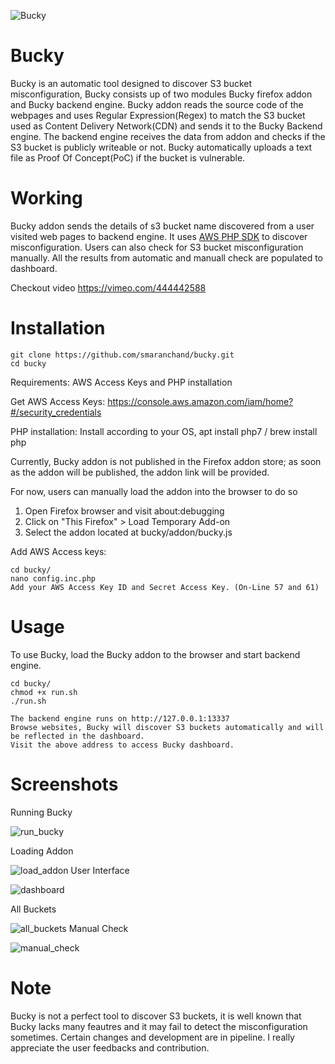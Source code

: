 
![Bucky](https://github.com/smaranchand/bucky/blob/master/bucky.gif?raw=true)

# Bucky
Bucky is an automatic tool designed to discover S3 bucket misconfiguration, Bucky consists up of two modules Bucky firefox addon and Bucky backend engine. Bucky addon reads the source code of the webpages and uses Regular Expression(Regex) to match the S3 bucket used as Content Delivery Network(CDN)  and sends it to the Bucky Backend engine. The backend engine receives the data from addon and checks if the S3 bucket is publicly writeable or not. Bucky automatically uploads a text file as Proof Of Concept(PoC) if the bucket is vulnerable.


# Working
Bucky addon sends the details of s3 bucket name discovered from a user visited web pages to backend engine.
It uses [AWS PHP SDK](https://docs.aws.amazon.com/sdk-for-php/v3/developer-guide/getting-started_installation.html) to discover misconfiguration.
Users can also check for S3 bucket misconfiguration manually. All the results from automatic and manuall check are populated to dashboard.

Checkout video https://vimeo.com/444442588

# Installation

```
git clone https://github.com/smaranchand/bucky.git
cd bucky

```

Requirements: AWS Access Keys and PHP installation 

Get AWS Access Keys: https://console.aws.amazon.com/iam/home?#/security_credentials

PHP installation: Install according to your OS,  apt install php7 / brew install php


Currently, Bucky addon is not published in the Firefox addon store; as soon as the addon will be published, the addon link will be provided.

For now, users can  manually load the addon into the browser to do so 

1. Open Firefox browser and visit about:debugging
2. Click on "This Firefox" > Load Temporary Add-on
3. Select the addon  located at bucky/addon/bucky.js

Add AWS Access keys:
```
cd bucky/
nano config.inc.php 
Add your AWS Access Key ID and Secret Access Key. (On-Line 57 and 61)
```


# Usage

To use Bucky, load the Bucky addon to the browser and start backend engine.
```
cd bucky/
chmod +x run.sh
./run.sh

The backend engine runs on http://127.0.0.1:13337
Browse websites, Bucky will discover S3 buckets automatically and will be reflected in the dashboard.
Visit the above address to access Bucky dashboard.
```

# Screenshots
Running Bucky

![run_bucky](https://github.com/smaranchand/bucky/blob/master/scr/run_bucky.png?raw=true)

Loading Addon

![load_addon](https://github.com/smaranchand/bucky/blob/master/scr/bucky_addon.png?raw=true)
User Interface

![dashboard](https://github.com/smaranchand/bucky/blob/master/scr/dashboard_loading.png?raw=true)

All Buckets

![all_buckets](https://github.com/smaranchand/bucky/blob/master/scr/all_buckets.png?raw=true)
Manual Check

![manual_check](https://github.com/smaranchand/bucky/blob/master/scr/manual_check.png?raw=true)


# Note
Bucky is not a perfect tool to discover S3 buckets, it is well known that Bucky lacks many feautres and it  may fail to detect the misconfiguration sometimes. Certain changes and  development are in pipeline. I really appreciate the user feedbacks and contribution.




